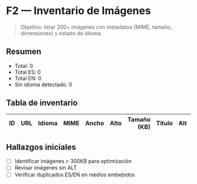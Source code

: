 # F2 — Inventario de Imágenes

> Objetivo: listar 200+ imágenes con metadatos (MIME, tamaño, dimensiones) y estado de idioma.

## Resumen
- Total: 0
- Total ES: 0
- Total EN: 0
- Sin idioma detectado: 0

## Tabla de inventario
| ID | URL | Idioma | MIME | Ancho | Alto | Tamaño (KB) | Título | Alt | Archivo |
|----|-----|--------|------|-------|------|-------------:|--------|-----|---------|

## Hallazgos iniciales
- [ ] Identificar imágenes > 300KB para optimización
- [ ] Revisar imágenes sin ALT
- [ ] Verificar duplicados ES/EN en medios embebidos
